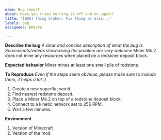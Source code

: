 ```yaml
---
name: Bug report
about: Have you tried turning it off and on again?
title: "[BUG] Thing broken. Fix thing or else..."
labels: bug
assignees: BMasta

---
```


**Describe the bug**
_A clear and concise description of what the bug is. Screenshots/videos showcasing the problem are very welcome_
Miner Mk.2 does not mine any resources when placed on a redstone deposit block.

**Expected behavior**
Miner mines at least one small pile of redstone.

**To Reproduce**
_Even if the steps seem obvious, please make sure to include them, it helps a lot :)_
1. Create a new superflat world.
2. Find nearest redstone deposit.
3. Place a Miner Mk.2 on top of a redstone deposit block.
4. Connect to a kinetic network set to 256 RPM.
5. Wait a few minutes.

**Environment**
1. Version of Minecraft
2. Version of the mod
